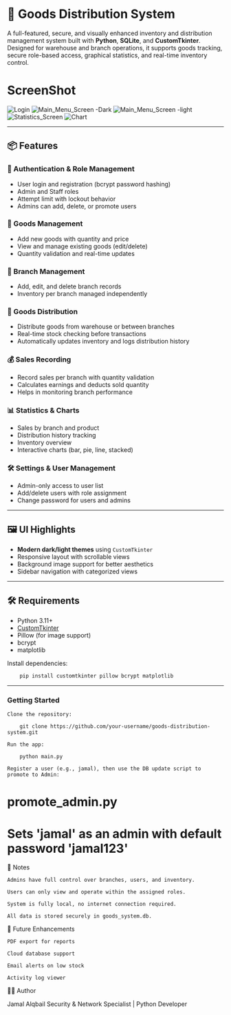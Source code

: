  # 🏪 Goods Distribution System

A full-featured, secure, and visually enhanced inventory and distribution management system built with **Python**, **SQLite**, and **CustomTkinter**. Designed for warehouse and branch operations, it supports goods tracking, secure role-based access, graphical statistics, and real-time inventory control.



# ScreenShot

![Login](assets/Screenshot/Login_Screen.png)
![Main_Menu_Screen -Dark](assets/Screenshot/Main_menu_Screen.png)
![Main_Menu_Screen -light](assets/Screenshot/Main_menu_screen_white.png)
![Statistics_Screen](assets/Screenshot/Statistics_Screen.png)
![Chart](assets/Screenshot/Charts.png)






---

## 📦 Features

### 🔐 Authentication & Role Management
- User login and registration (bcrypt password hashing)
- Admin and Staff roles
- Attempt limit with lockout behavior
- Admins can add, delete, or promote users

### 🧾 Goods Management
- Add new goods with quantity and price
- View and manage existing goods (edit/delete)
- Quantity validation and real-time updates

### 🏬 Branch Management
- Add, edit, and delete branch records
- Inventory per branch managed independently

### 🔁 Goods Distribution
- Distribute goods from warehouse or between branches
- Real-time stock checking before transactions
- Automatically updates inventory and logs distribution history

### 💰 Sales Recording
- Record sales per branch with quantity validation
- Calculates earnings and deducts sold quantity
- Helps in monitoring branch performance

### 📊 Statistics & Charts
- Sales by branch and product
- Distribution history tracking
- Inventory overview
- Interactive charts (bar, pie, line, stacked)

### 🛠 Settings & User Management
- Admin-only access to user list
- Add/delete users with role assignment
- Change password for users and admins

---

## 🖼 UI Highlights

- **Modern dark/light themes** using `CustomTkinter`
- Responsive layout with scrollable views
- Background image support for better aesthetics
- Sidebar navigation with categorized views


---

## 🛠 Requirements

- Python 3.11+
- [CustomTkinter](https://github.com/TomSchimansky/CustomTkinter)
- Pillow (for image support)
- bcrypt
- matplotlib

Install dependencies:
```bash
    pip install customtkinter pillow bcrypt matplotlib
```

---
### Getting Started

    Clone the repository:

        git clone https://github.com/your-username/goods-distribution-system.git

    Run the app:

        python main.py

    Register a user (e.g., jamal), then use the DB update script to promote to Admin:

# promote_admin.py
# Sets 'jamal' as an admin with default password 'jamal123'

📌 Notes

    Admins have full control over branches, users, and inventory.

    Users can only view and operate within the assigned roles.

    System is fully local, no internet connection required.

    All data is stored securely in goods_system.db.

🧠 Future Enhancements

    PDF export for reports

    Cloud database support

    Email alerts on low stock

    Activity log viewer

👨‍💻 Author

Jamal Alqbail
Security & Network Specialist | Python Developer
